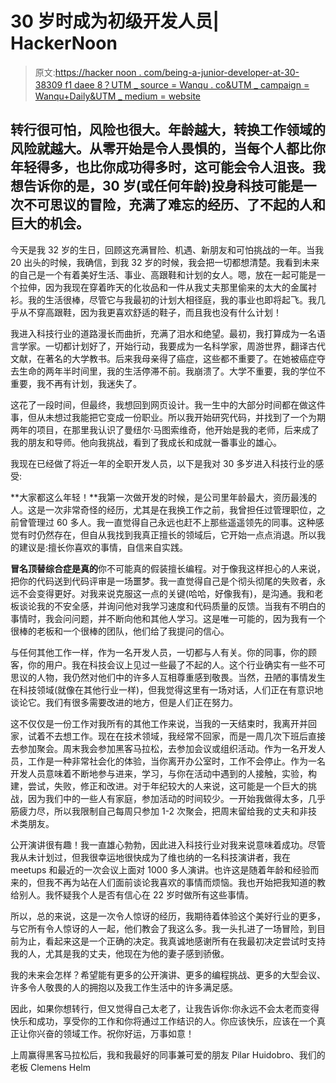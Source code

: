 # 30 岁时成为初级开发人员| HackerNoon

> 原文:[https://hacker noon . com/being-a-junior-developer-at-30-38309 f1 daee 8？UTM _ source = Wanqu . co&UTM _ campaign = Wanqu+Daily&UTM _ medium = website](https://hackernoon.com/being-a-junior-developer-at-30-38309f1daee8?utm_source=wanqu.co&utm_campaign=Wanqu+Daily&utm_medium=website)

## 转行很可怕，风险也很大。年龄越大，转换工作领域的风险就越大。从零开始是令人畏惧的，当每个人都比你年轻得多，也比你成功得多时，这可能会令人沮丧。我想告诉你的是，30 岁(或任何年龄)投身科技可能是一次不可思议的冒险，充满了难忘的经历、了不起的人和巨大的机会。

今天是我 32 岁的生日，回顾这充满冒险、机遇、新朋友和可怕挑战的一年。当我 20 出头的时候，我确信，到我 32 岁的时候，我会把一切都想清楚。我看到未来的自己是一个有着美好生活、事业、高跟鞋和计划的女人。嗯，放在一起可能是一个拉伸，因为我现在穿着昨天的化妆品和一件从我丈夫那里偷来的太大的金属衬衫。我的生活很棒，尽管它与我最初的计划大相径庭，我的事业也即将起飞。我几乎从不穿高跟鞋，因为我更喜欢舒适的鞋子，而且我也没有什么计划！

我进入科技行业的道路漫长而曲折，充满了泪水和绝望。最初，我打算成为一名语言学家。一切都计划好了，开始行动，我要成为一名科学家，周游世界，翻译古代文献，在著名的大学教书。后来我母亲得了癌症，这些都不重要了。在她被癌症夺去生命的两年半时间里，我的生活停滞不前。我崩溃了。大学不重要，我的学位不重要，我不再有计划，我迷失了。

这花了一段时间，但最终，我想回到网页设计。我一生中的大部分时间都在做这件事，但从未想过我能把它变成一份职业。所以我开始研究代码，并找到了一个为期两年的项目，在那里我认识了曼纽尔·马图索维奇，他开始是我的老师，后来成了我的朋友和导师。他向我挑战，看到了我成长和成就一番事业的雄心。

我现在已经做了将近一年的全职开发人员，以下是我对 30 多岁进入科技行业的感受:

**大家都这么年轻！**我第一次做开发的时候，是公司里年龄最大，资历最浅的人。这是一次非常奇怪的经历，尤其是在我换工作之前，我曾担任过管理职位，之前曾管理过 60 多人。我一直觉得自己永远也赶不上那些遥遥领先的同事。这种感觉有时仍然存在，但自从我找到我真正擅长的领域后，它开始一点点消退。所以我的建议是:擅长你喜欢的事情，自信来自实践。

**冒名顶替综合症是真的**你不可能真的假装擅长编程。对于像我这样担心的人来说，把你的代码送到代码评审是一场噩梦。我一直觉得自己是个彻头彻尾的失败者，永远不会变得更好。对我来说克服这一点的关键(哈哈，好像我有)，是沟通。我和老板谈论我的不安全感，并询问他对我学习速度和代码质量的反馈。当我有不明白的事情时，我会问问题，并不断向他和其他人学习。这是唯一可能的，因为我有一个很棒的老板和一个很棒的团队，他们给了我提问的信心。

与任何其他工作一样，作为一名开发人员，一切都与人有关。你的同事，你的顾客，你的用户。我在科技会议上见过一些最了不起的人。这个行业确实有一些不可思议的人物，我仍然对他们中的许多人互相尊重感到敬畏。当然，丑陋的事情发生在科技领域(就像在其他行业一样)，但我觉得这里有一场对话，人们正在有意识地谈论它。我们有很多需要改进的地方，但是人们正在努力。

这不仅仅是一份工作对我所有的其他工作来说，当我的一天结束时，我离开并回家，试着不去想工作。现在在技术领域，我经常不回家，而是一周几次下班后直接去参加聚会。周末我会参加黑客马拉松，去参加会议或组织活动。作为一名开发人员，工作是一种非常社会化的体验，当你离开办公室时，工作不会停止。作为一名开发人员意味着不断地参与进来，学习，与你在活动中遇到的人接触，实验，构建，尝试，失败，修正和改进。对于年纪较大的人来说，这可能是一个巨大的挑战，因为我们中的一些人有家庭，参加活动的时间较少。一开始我做得太多，几乎筋疲力尽，所以我限制自己每周只参加 1-2 次聚会，把周末留给我的丈夫和非技术类朋友。

公开演讲很有趣！我一直雄心勃勃，因此进入科技行业对我来说意味着成功。尽管我从未计划过，但我很幸运地很快成为了维也纳的一名科技演讲者，我在 meetups 和最近的一次会议上面对 1000 多人演讲。也许这是随着年龄和经验而来的，但我不再为站在人们面前谈论我喜欢的事情而烦恼。我也开始把我知道的教给别人。我怀疑我个人是否有信心在 22 岁时做所有这些事情。

所以，总的来说，这是一次令人惊讶的经历，我期待着体验这个美好行业的更多，与它所有令人惊讶的人一起，他们教会了我这么多。我一头扎进了一场冒险，到目前为止，看起来这是一个正确的决定。我真诚地感谢所有在我最初决定尝试时支持我的人，尤其是我的丈夫，他现在为他的妻子感到骄傲。

我的未来会怎样？希望能有更多的公开演讲、更多的编程挑战、更多的大型会议、许多令人敬畏的人的拥抱以及我工作生活中的许多满足感。

因此，如果你想转行，但又觉得自己太老了，让我告诉你:你永远不会太老而变得快乐和成功，享受你的工作和你将通过工作结识的人。你应该快乐，应该在一个真正让你兴奋的领域工作。祝你好运，万事如意！

上周赢得黑客马拉松后，我和我最好的同事兼可爱的朋友 Pilar Huidobro、我们的老板 Clemens Helm